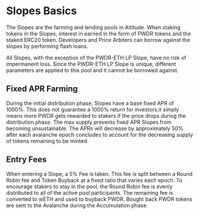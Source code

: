 # Slopes Basics

The Slopes are the farming and lending pools in Altitude. When staking tokens in the Slopes, interest in earned in the form of PWDR tokens and the staked ERC20 token. Developers and Price Arbiters can borrow against the slopes by performing flash loans. 

All Slopes, with the exception of the PWDR-ETH LP Slope, have no risk of impermanent loss. Since the PWDR-ETH LP Slope is unique, different parameters are applied to this pool and it cannot be borrowed against.

## Fixed APR Farming

During the initial distribution phase, Slopes have a base fixed APR of 1000%. This does ​not​ guarantee a 1000% return for investors,it simply means more PWDR gets rewarded to stakers if the price drops during the distribution phase. The max supply prevents fixed APR Slopes from becoming unsustainable.
The APRs will decrease by approximately 50% after each avalanche epoch concludes to account for the decreasing supply of tokens remaining to be minted.


## Entry Fees

When entering a Slope, a 5% Fee is taken. This fee is split between a Round Robin fee and Token Buyback at a fixed ratio that varies each epoch. To encourage stakers to stay in the pool, the Round Robin fee is evenly distributed to all of the active pool participants. The remaining fee is converted to wETH and used to buyback PWDR. Bought back PWDR tokens are sent to the Avalanche during the Accumulation phase.